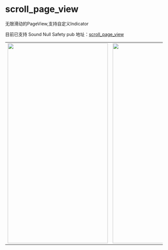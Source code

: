 # scroll_page_view

无限滑动的PageView,支持自定义Indicator

目前已支持 Sound Null Safety
pub 地址：[scroll_page_view](https://pub.dev/packages/scroll_page_view)

<table>
<tr>
<td><img src="https://img-blog.csdnimg.cn/ad198a3f803c4c4b9b38e776d27d19eb.jpg"  width="320" height="640" /></td>
<td><img src="https://img-blog.csdnimg.cn/20201202202056399.gif"  width="320" height="640" /></td>
</tr>
</table>